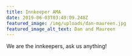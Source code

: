 ```yaml
---
title: Innkeeper AMA
date: 2019-06-03T03:49:09.248Z
featured_image: /img/uploads/dan-maureen.jpg
featured_image_alt_text: Dan and Maureen
---
```

We are the innkeepers, ask us anything!
